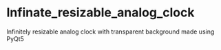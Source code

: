 # Infinate_resizable_analog_clock
Infinitely resizable analog clock with transparent background made using PyQt5 
